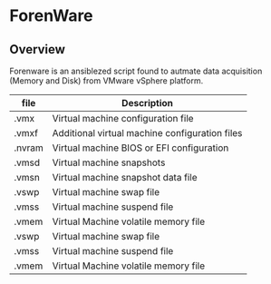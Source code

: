 # ForenWare 

## Overview
Forenware is an ansiblezed script found to autmate data acquisition (Memory and Disk) from VMware vSphere platform.



| file   | Description                                    |                                     
|--------|------------------------------------------------|
| .vmx   | Virtual machine configuration file             |                                     
| .vmxf  | Additional virtual machine configuration files |                                      
| .nvram | Virtual machine BIOS or EFI configuration      |
| .vmsd	 |	Virtual machine snapshots                     |
| .vmsn	 |	Virtual machine snapshot data file            |
| .vswp	|	Virtual machine swap file                     |
| .vmss	|	Virtual machine suspend file                  |
| .vmem	|	Virtual Machine volatile memory file          |
| .vswp	|	Virtual machine swap file                     |
| .vmss	|	Virtual machine suspend file                  |
| .vmem	|	Virtual Machine volatile memory file          |
